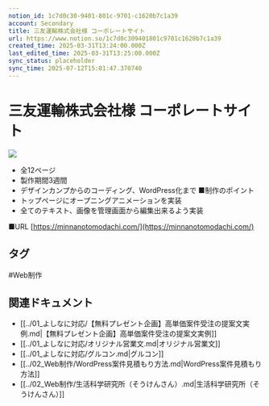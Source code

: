 ```yaml
---
notion_id: 1c7d0c30-9401-801c-9701-c1620b7c1a39
account: Secondary
title: 三友運輸株式会社様 コーポレートサイト
url: https://www.notion.so/1c7d0c309401801c9701c1620b7c1a39
created_time: 2025-03-31T13:24:00.000Z
last_edited_time: 2025-03-31T13:25:00.000Z
sync_status: placeholder
sync_time: 2025-07-12T15:01:47.370740
---
```

# 三友運輸株式会社様 コーポレートサイト

![](https://prod-files-secure.s3.us-west-2.amazonaws.com/d58fe38c-a9d4-4466-aed9-85604b7b2c6d/e40e0dfa-3bdc-44ef-959f-4b73120df572/%E3%82%B9%E3%82%AF%E3%83%AA%E3%83%BC%E3%83%B3%E3%82%B7%E3%83%A7%E3%83%83%E3%83%88_2024-10-03_16.46.11.jpg?X-Amz-Algorithm=AWS4-HMAC-SHA256&X-Amz-Content-Sha256=UNSIGNED-PAYLOAD&X-Amz-Credential=ASIAZI2LB466S22LBDD7%2F20250719%2Fus-west-2%2Fs3%2Faws4_request&X-Amz-Date=20250719T064419Z&X-Amz-Expires=3600&X-Amz-Security-Token=IQoJb3JpZ2luX2VjEIX%2F%2F%2F%2F%2F%2F%2F%2F%2F%2FwEaCXVzLXdlc3QtMiJHMEUCIQDI02QmTH6KYQIJpVMz4dx9I7O9XuBDFqxIP7peZcVW%2FgIgNdyRYjWwuY96dpwiUGvvOq%2BWOGtzSVNd8taCavxwDb0qiAQInv%2F%2F%2F%2F%2F%2F%2F%2F%2F%2FARAAGgw2Mzc0MjMxODM4MDUiDJ96mL2x9L2EQwCquCrcA%2B9sje5TZBFo4FbiEqA43Tf%2BEVswymwujGWuaOIgew2ZguOesoutb9siapLr0a3xVSCSjElEkfUNeJ%2F53fVb9qS4AOg2RLjZBIsJ%2Fmw%2B7PcvAHflIB0N7Z2bvtc9sSshnyxC1ECPvsw8Hlv%2BFc%2FiKHMgnbZZOZ79eQcZRqWTrC44ZHqaMrMm1GCCdbP5RJk9G2t5BdAnXex9XcqsEFWgJiXkfmHNY6y3wObz2CfX4tjtkwf1qXrEQ8%2B3xaNup9BhmRqmw6yiy28SYloynpwajeWACFy7WhX2Ygs3MCH3VeUmeW96EBjkFtIT8wSjMCv56KuzqxVtSwNo%2FoygaHC%2FMbKe%2Bcmf6gnHJhZT46XIl0T83%2FwiiQwZ%2FVpAC5pAkPqnuarJFTNF01unvEriWNSDGVsYHxZ5%2FS4fj9DQYvIrZfpCWZDaknG9CzBJTXrupkF0OxS8Li1oNkd8OatR%2BcaHj2JTNq4IB49FHG65m4ZXskJJ6QhTfKT5KO%2FQ4sxvjmRwlwz0FHoke%2BFJtN%2B67MoezEbVBWij3FEIHJo5WDtAO55WqZmeKW2jfzoSx5Dn9gfHiVZzm8fCYCk4bvOFjowSo72g0XDJZksEMfhzwW1puN03UacFUuxpiHw8zhUKMOrF7MMGOqUBBa2J4x3v8JbUleO%2FoxsTIgJ2Jy7bR65pTYBDGXWyTN2kqqRRzkpuCGUyJjq7xSs%2FyXDSg9sGbb5wnmSGD2%2B2yo2vmT%2FiCNSpl1wxlIdwqugGP%2FYCXdXF3O2vCHVA6qQvcpL1nJHQrIXbcSYKnbEqvZ2ZCIu4S3JNEhFFaM6hlLgGCWndoZwQRRdKbMsdjR1PKP6Q30qqUx2DEk0Da%2Fs29kOkyZrK&X-Amz-Signature=8b43ec9e36a4ed23e106c867ba5b04838476bf206e8ecb5e44969f56ec5314cc&X-Amz-SignedHeaders=host&x-amz-checksum-mode=ENABLED&x-id=GetObject)
- 全12ページ
- 製作期間3週間
- デザインカンプからのコーディング、WordPress化まで
■制作のポイント
- トップページにオープニングアニメーションを実装
- 全てのテキスト、画像を管理画面から編集出来るよう実装
  
■URL
[https://minnanotomodachi.com/](https://minnanotomodachi.com/)

## タグ

#Web制作 

## 関連ドキュメント

- [[../01_よしなに対応/【無料プレゼント企画】高単価案件受注の提案文実例.md|【無料プレゼント企画】高単価案件受注の提案文実例]]
- [[../01_よしなに対応/オリジナル営業文.md|オリジナル営業文]]
- [[../01_よしなに対応/グルコン.md|グルコン]]
- [[../02_Web制作/WordPress案件見積もり方法.md|WordPress案件見積もり方法]]
- [[../02_Web制作/生活科学研究所（そうけんさん）.md|生活科学研究所（そうけんさん）]]
